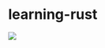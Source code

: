 # learning-rust

![](https://www.orientsoftware.com/Themes/Content/Images/blog/2024-03-26/rust-vs-cplusplus-about-rust.jpg)
